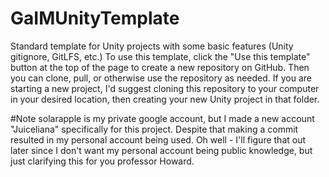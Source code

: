 # GaIMUnityTemplate
Standard template for Unity projects with some basic features (Unity gitignore, GitLFS, etc.)
To use this template, click the "Use this template" button at the top of the page to create a new repository on GitHub.  Then you can clone, pull, or otherwise use the repository as needed. If you are starting a new project, I'd suggest cloning this repository to your computer in your desired location, then creating your new Unity project in that folder.

#Note
solarapple is my private google account, but I made a new account "Juiceliana" specifically for this project. Despite that making a commit resulted in my personal account being used. Oh well - I'll figure that out later since I don't want my personal account being public knowledge, but just clarifying this for you professor Howard.
